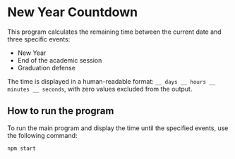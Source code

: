# New Year Countdown

This program calculates the remaining time between the current date and three specific events:
- New Year
- End of the academic session
- Graduation defense

The time is displayed in a human-readable format: `__ days __ hours __ minutes __ seconds`, with zero values excluded from the output.

## How to run the program

To run the main program and display the time until the specified events, use the following command:

```bash
npm start
```